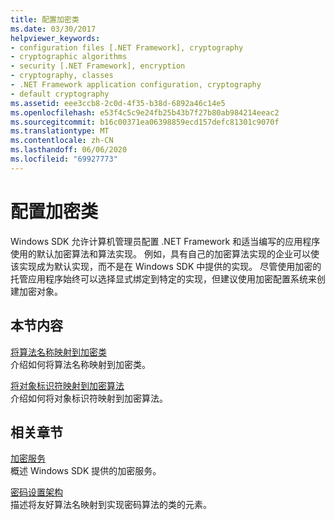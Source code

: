 ```yaml
---
title: 配置加密类
ms.date: 03/30/2017
helpviewer_keywords:
- configuration files [.NET Framework], cryptography
- cryptographic algorithms
- security [.NET Framework], encryption
- cryptography, classes
- .NET Framework application configuration, cryptography
- default cryptography
ms.assetid: eee3ccb8-2c0d-4f35-b38d-6892a46c14e5
ms.openlocfilehash: e53f4c5c9e24fb25b43b7f27b80ab984214eeac2
ms.sourcegitcommit: b16c00371ea06398859ecd157defc81301c9070f
ms.translationtype: MT
ms.contentlocale: zh-CN
ms.lasthandoff: 06/06/2020
ms.locfileid: "69927773"
---
```

# <a name="configuring-cryptography-classes"></a>配置加密类
Windows SDK 允许计算机管理员配置 .NET Framework 和适当编写的应用程序使用的默认加密算法和算法实现。  例如，具有自己的加密算法实现的企业可以使该实现成为默认实现，而不是在 Windows SDK 中提供的实现。 尽管使用加密的托管应用程序始终可以选择显式绑定到特定的实现，但建议使用加密配置系统来创建加密对象。  
  
## <a name="in-this-section"></a>本节内容  
 [将算法名称映射到加密类](map-algorithm-names-to-cryptography-classes.md)  
 介绍如何将算法名称映射到加密类。  
  
 [将对象标识符映射到加密算法](map-object-identifiers-to-cryptography-algorithms.md)  
 介绍如何将对象标识符映射到加密算法。  
  
## <a name="related-sections"></a>相关章节  
 [加密服务](../../standard/security/cryptographic-services.md)  
 概述 Windows SDK 提供的加密服务。  
  
 [密码设置架构](./file-schema/cryptography/index.md)  
 描述将友好算法名映射到实现密码算法的类的元素。
